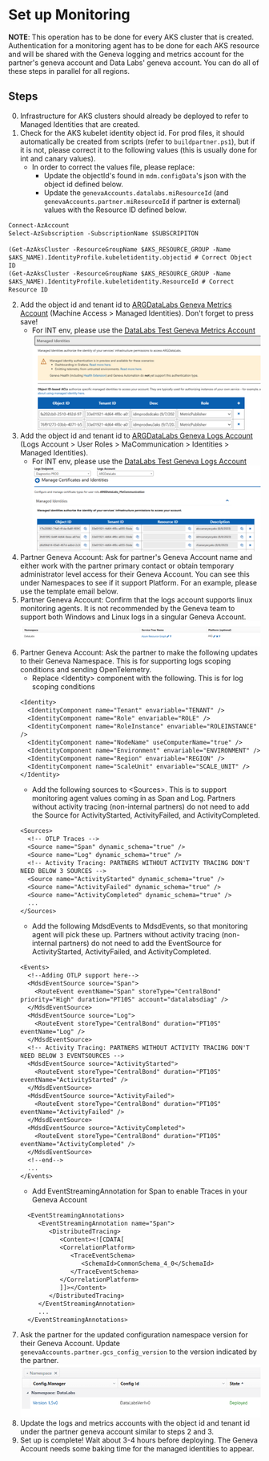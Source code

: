 # Set up Monitoring

**NOTE**: This operation has to be done for every AKS cluster that is created. Authentication for a monitoring agent has to be done for each AKS resource and will be shared with the Geneva logging and metrics account for the partner's geneva account and Data Labs' geneva account. You can do all of these steps in parallel for all regions.

## Steps
0. Infrastructure for AKS clusters should already be deployed to refer to Managed Identities that are created.
1. Check for the AKS kubelet identity object id. For prod files, it should automatically be created from scripts (refer to `buildpartner.ps1`), but if it is not, please correct it to the following values (this is usually done for int and canary values).
    - In order to correct the values file, please replace:
        - Update the objectId's found in `mdm.configData`'s json with the object id defined below.
        - Update the `genevaAccounts.datalabs.miResourceId` (and `genevaAccounts.partner.miResourceId` if partner is external) values with the Resource ID defined below.
```
Connect-AzAccount
Select-AzSubscription -SubscriptionName $SUBSCRIPITON

(Get-AzAksCluster -ResourceGroupName $AKS_RESOURCE_GROUP -Name $AKS_NAME).IdentityProfile.kubeletidentity.objectid # Correct Object ID
(Get-AzAksCluster -ResourceGroupName $AKS_RESOURCE_GROUP -Name $AKS_NAME).IdentityProfile.kubeletidentity.ResourceId # Correct Resource ID
```
2. Add the object id and tenant id to [ARGDataLabs Geneva Metrics Account](https://portal.microsoftgeneva.com/account/metrics?account=ARGDataLabs&section=home&hideLeftNav=true) (Machine Access > Managed Identities). Don't forget to press save!
    - For INT env, please use the [DataLabs Test Geneva Metrics Account](https://portal-int.microsoftgeneva.com/account/metrics?account=DataLabs&section=home&hideLeftNav=true)
    ![](../../.attachments/DataLabs/onboarding/metrics-account-mi.png)
3. Add the object id and tenant id to [ARGDataLabs Geneva Logs Account](https://portal.microsoftgeneva.com/account/logs/userRoles?endpoint=Diagnostics%20PROD&account=ARGDataLabs) (Logs Account > User Roles > MaCommunication > Identities > Managed Identities).
    - For INT env, please use the [DataLabs Test Geneva Logs Account](https://portal-int.microsoftgeneva.com/account/logs/userRoles?endpoint=Test&account=DataLabs)
    ![](../../.attachments/DataLabs/onboarding/logs-account-mi.png)
4. Partner Geneva Account: Ask for partner's Geneva Account name and either work with the partner primary contact or obtain temporary administrator level access for their Geneva Account. You can see this under Namespaces to see if it support Platform. For an example, please use the template email below.
5. Partner Geneva Account: Confirm that the logs account supports linux monitoring agents. It is not recommended by the Geneva team to support both Windows and Linux logs in a singular Geneva Account.
![](../../.attachments/DataLabs/onboarding/logs-config-type.png)
6. Partner Geneva Account: Ask the partner to make the following updates to their Geneva Namespace. This is for supporting logs scoping conditions and sending OpenTelemetry.
    - Replace \<Identity\> component with the following. This is for log scoping conditions
    ```
    <Identity>
      <IdentityComponent name="Tenant" envariable="TENANT" />
      <IdentityComponent name="Role" envariable="ROLE" />
      <IdentityComponent name="RoleInstance" envariable="ROLEINSTANCE" />
      <IdentityComponent name="NodeName" useComputerName="true" />
      <IdentityComponent name="Environment" envariable="ENVIRONMENT" />
      <IdentityComponent name="Region" envariable="REGION" />
      <IdentityComponent name="ScaleUnit" envariable="SCALE_UNIT" />
    </Identity>
    ```
    - Add the following sources to \<Sources\>. This is to support monitoring agent values coming in as Span and Log. Partners without activity tracing (non-internal partners) do not need to add the Source for ActivityStarted, ActivityFailed, and ActivityCompleted.
    ```
    <Sources>
      <!-- OTLP Traces -->
      <Source name="Span" dynamic_schema="true" />
      <Source name="Log" dynamic_schema="true" />
      <!-- Activity Tracing: PARTNERS WITHOUT ACTIVITY TRACING DON'T NEED BELOW 3 SOURCES -->
      <Source name="ActivityStarted" dynamic_schema="true" />
      <Source name="ActivityFailed" dynamic_schema="true" />
      <Source name="ActivityCompleted" dynamic_schema="true" />
      ...
    </Sources>
    ```
    - Add the following MdsdEvents to MdsdEvents, so that monitoring agent will pick these up. Partners without activity tracing (non-internal partners) do not need to add the EventSource for ActivityStarted, ActivityFailed, and ActivityCompleted.
    ```
    <Events>
      <!--Adding OTLP support here-->
      <MdsdEventSource source="Span">
        <RouteEvent eventName="Span" storeType="CentralBond" priority="High" duration="PT10S" account="datalabsdiag" />
      </MdsdEventSource>
      <MdsdEventSource source="Log">
        <RouteEvent storeType="CentralBond" duration="PT10S" eventName="Log" />
      </MdsdEventSource>
      <!-- Activity Tracing: PARTNERS WITHOUT ACTIVITY TRACING DON'T NEED BELOW 3 EVENTSOURCES -->
      <MdsdEventSource source="ActivityStarted">
        <RouteEvent storeType="CentralBond" duration="PT10S" eventName="ActivityStarted" />
      </MdsdEventSource>
      <MdsdEventSource source="ActivityFailed">
        <RouteEvent storeType="CentralBond" duration="PT10S" eventName="ActivityFailed" />
      </MdsdEventSource>
      <MdsdEventSource source="ActivityCompleted">
        <RouteEvent storeType="CentralBond" duration="PT10S" eventName="ActivityCompleted" />
      </MdsdEventSource>
      <!--end-->
      ...
    </Events>
    ```
    - Add EventStreamingAnnotation for Span to enable Traces in your Geneva Account
    ```
      <EventStreamingAnnotations>
         <EventStreamingAnnotation name="Span">
            <DistributedTracing>
               <Content><![CDATA[
               <CorrelationPlatform>
                  <TraceEventSchema>
                     <SchemaId>CommonSchema_4_0</SchemaId>
                  </TraceEventSchema>
               </CorrelationPlatform>
               ]]></Content>
            </DistributedTracing>
         </EventStreamingAnnotation>
         ...
      </EventStreamingAnnotations>
    ```
7. Ask the partner for the updated configuration namespace version for their Geneva Account. Update `genevaAccounts.partner.gcs_config_version` to the version indicated by the partner.
![](../../.attachments/DataLabs/onboarding/logs-config-version.png)
8. Update the logs and metrics accounts with the object id and tenant id under the partner geneva account similar to steps 2 and 3.
9. Set up is complete! Wait about 3-4 hours before deploying. The Geneva Account needs some baking time for the managed identities to appear.
